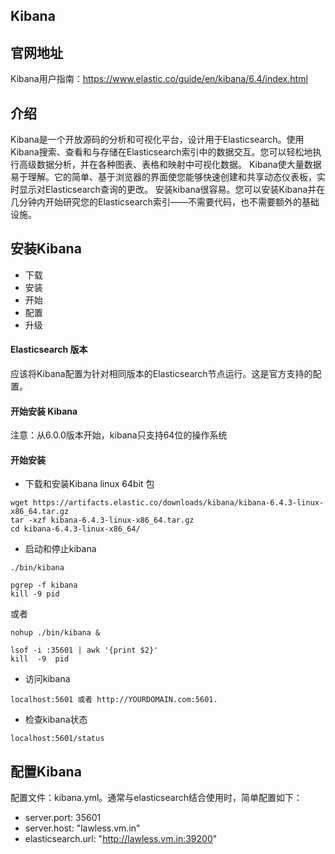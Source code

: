 ## Kibana
## 官网地址
Kibana用户指南：https://www.elastic.co/guide/en/kibana/6.4/index.html

## 介绍
Kibana是一个开放源码的分析和可视化平台，设计用于Elasticsearch。使用Kibana搜索、查看和与存储在Elasticsearch索引中的数据交互。您可以轻松地执行高级数据分析，并在各种图表、表格和映射中可视化数据。
Kibana使大量数据易于理解。它的简单、基于浏览器的界面使您能够快速创建和共享动态仪表板，实时显示对Elasticsearch查询的更改。
安装kibana很容易。您可以安装Kibana并在几分钟内开始研究您的Elasticsearch索引——不需要代码，也不需要额外的基础设施。

## 安装Kibana
- 下载
- 安装
- 开始
- 配置
- 升级


#### Elasticsearch 版本
应该将Kibana配置为针对相同版本的Elasticsearch节点运行。这是官方支持的配置。

#### 开始安装 Kibana
注意：从6.0.0版本开始，kibana只支持64位的操作系统

#### 开始安装
- 下载和安装Kibana linux 64bit 包
```
wget https://artifacts.elastic.co/downloads/kibana/kibana-6.4.3-linux-x86_64.tar.gz
tar -xzf kibana-6.4.3-linux-x86_64.tar.gz
cd kibana-6.4.3-linux-x86_64/ 
```

- 启动和停止kibana
```
./bin/kibana

pgrep -f kibana
kill -9 pid
```
或者
```
nohup ./bin/kibana &

lsof -i :35601 | awk '{print $2}'
kill  -9  pid
```


- 访问kibana
```
localhost:5601 或者 http://YOURDOMAIN.com:5601.
```

- 检查kibana状态
```
localhost:5601/status
```


## 配置Kibana
配置文件：kibana.yml。通常与elasticsearch结合使用时，简单配置如下：

- server.port: 35601
- server.host: "lawless.vm.in"
- elasticsearch.url: "http://lawless.vm.in:39200"